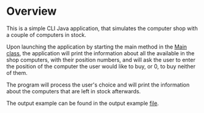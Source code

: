 # Overview

This is a simple CLI Java application, that simulates the computer shop with a couple of computers
in stock.

Upon launching the application by starting the main method
in the [Main class](/src/main/java/org/shop/Main.java), the application will
print the information about all the available in the shop computers, with their position numbers,
and will ask the user to enter the position of the computer the user would like to buy, or 0, to buy
neither of them.

The program will process the user's choice and will print the information about the computers that
are left in stock afterwards.

The output example can be found in the output example [file](output_example.txt).